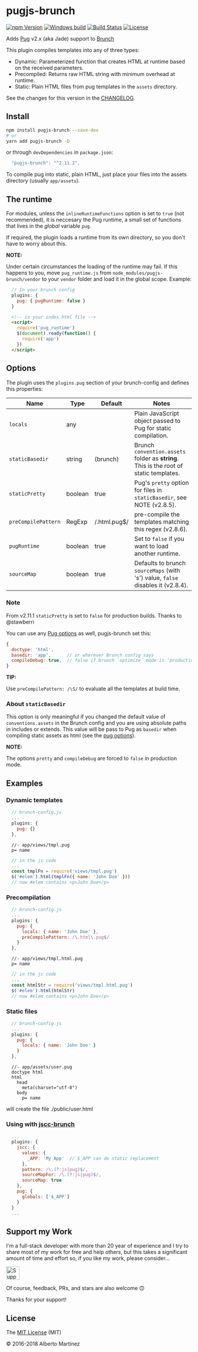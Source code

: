 # pugjs-brunch

[![npm Version][npm-image]][npm-url]
[![Windows build][wbuild-image]][wbuild-url]
[![Build Status][build-image]][build-url]
[![License][license-image]][license-url]

Adds [Pug](https://pugjs.org) v2.x (aka Jade) support to [Brunch](http://brunch.io)

This plugin compiles templates into any of three types:

- Dynamic: Parameterized function that creates HTML at runtime based on the received parameters.
- Precompiled: Returns raw HTML string with minimum overhead at runtime.
- Static: Plain HTML files from pug templates in the `assets` directory.

See the changes for this version in the [CHANGELOG](CHANGELOG.md).

## Install

```bash
npm install pugjs-brunch --save-dev
# or
yarn add pugjs-brunch -D
```

or through `devDependencies` in `package.json`:

```js
  "pugjs-brunch": "^2.11.2",
```

To compile pug into static, plain HTML, just place your files into the assets directory (usually `app/assets`).

## The runtime

For modules, unless the `inlineRuntimeFunctions` option is set to `true` (not recommended), it is neccesary the Pug runtime, a small set of functions that lives in the *global* variable `pug`.

If required, the plugin loads a runtime from its own directory, so you don't have to worry about this.

**NOTE:**

Under certain circumstances the loading of the runtime may fail. If this happens to you, move `pug_runtime.js` from `node_modules/pugjs-brunch/vendor` to your `vendor` folder and load it in the global scope. Example:

```js
  // In your brunch config
  plugins: {
    pug: { pugRuntime: false }
  }
```

```html
  <!-- in your index.html file -->
  <script>
    require('pug_runtime')
    $(document).ready(function() {
      require('app')
    })
  </script>
```

## Options

The plugin uses the `plugins.pug` section of your brunch-config and defines this properties:

Name            | Type    | Default    | Notes
--------------- | ------- | ---------- | -----------
`locals`        | any     |            |  Plain JavaScript object passed to Pug for static compilation.
`staticBasedir` | string  | (brunch)   | Brunch `convention.assets` folder as **string**. This is the root of static templates.
`staticPretty`  | boolean | true       | Pug's `pretty` option for files in `staticBasedir`, see NOTE (v2.8.5).
`preCompilePattern` | RegExp | /\.html\.pug$/ | pre-compile the templates matching this regex (v2.8.6).
`pugRuntime`    | boolean | true       | Set to `false` if you want to load another runtime.
`sourceMap`     | boolean | true       | Defaults to brunch `sourceMaps` (with 's') value, `false` disables it (v2.8.4).

### Note

From v2.11.1 `staticPretty` is set to `false` for production builds. Thanks to @stawberri

You can use any [Pug options](https://pugjs.org/api/reference.html) as well, pugjs-brunch set this:

```js
{
  doctype: 'html',
  basedir: 'app',      // or wherever Brunch config says
  compileDebug: true,  // false if brunch `optimize` mode is 'production'
}
```

**TIP:**

Use `preCompilePattern: /\S/` to evaluate all the templates at build time.

### About `staticBasedir`

This option is only meaningful if you changed the default value of `conventions.assets` in the Brunch config and you are using absolute paths in includes or extends. This value will be pass to Pug as `basedir` when compiling static assets as html (see the [pug options](https://pugjs.org/api/reference.html#options)).

**NOTE:**

The options `pretty` and `compileDebug` are forced to `false` in production mode.

## Examples

### Dynamic templates

```js
  // brunch-config.js
  ...
  plugins: {
    pug: {}
  },
```

```jade
  //- app/views/tmpl.pug
  p= name
```

```js
  // in the js code
  ...
  const tmplFn = require('views/tmpl.pug')
  $('#elem').html(tmplFn({ name: 'John Doe' }))
  // now #elem contains <p>John Doe</p>
```

### Precompilation

```js
  // brunch-config.js
  ...
  plugins: {
    pug: {
      locals: { name: 'John Doe' },
      preCompilePattern: /\.html\.pug$/
    }
  },
```

```jade
  //- app/views/tmpl.html.pug
  p= name
```

```js
  // in the js code
  ...
  const htmlStr = require('views/tmpl.html.pug')
  $('#elem').html(htmlStr)
  // now #elem contains <p>John Doe</p>
```

### Static files

```js
  // brunch-config.js
  ...
  plugins: {
    pug: {
      locals: { name: 'John Doe' }
    }
  },
```

```jade
  //- app/assets/user.pug
  doctype html
  html
    head
      meta(charset="utf-8")
    body
      p= name
```

will create the file ./public/user.html

### Using with [jscc-brunch](https://www.npmjs.com/package/jscc-brunch)

```js
  ...
  plugins: {
    jscc: {
      values: {
        _APP: 'My App'  // $_APP can do static replacement
      },
      pattern: /\.(?:js|pug)$/,
      sourceMapFor: /\.(?:js|pug)$/,
      sourceMap: true
    },
    pug: {
      globals: ['$_APP']
    }
  }
  ...
```

## Support my Work

I'm a full-stack developer with more than 20 year of experience and I try to share most of my work for free and help others, but this takes a significant amount of time and effort so, if you like my work, please consider...

<!-- markdownlint-disable MD033 -->
[<img src="https://amarcruz.github.io/images/kofi_blue.png" height="36" title="Support Me on Ko-fi" />][kofi-url]
<!-- markdownlint-enable MD033 -->

Of course, feedback, PRs, and stars are also welcome 🙃

Thanks for your support!

## License

The [MIT License](LICENCE) (MIT)

&copy; 2016-2018 Alberto Martínez

[npm-image]:      https://img.shields.io/npm/v/pugjs-brunch.svg
[npm-url]:        https://www.npmjs.com/package/pugjs-brunch
[license-image]:  https://img.shields.io/npm/l/express.svg
[license-url]:    https://github.com/aMarCruz/pugjs-brunch/blob/master/LICENSE
[build-image]:    https://img.shields.io/travis/aMarCruz/pugjs-brunch.svg
[build-url]:      https://travis-ci.org/aMarCruz/pugjs-brunch
[wbuild-image]:   https://ci.appveyor.com/api/projects/status/3www03fp83018461?svg=true
[wbuild-url]:     https://ci.appveyor.com/project/aMarCruz/pugjs-brunch
[kofi-url]:       https://ko-fi.com/C0C7LF7I
